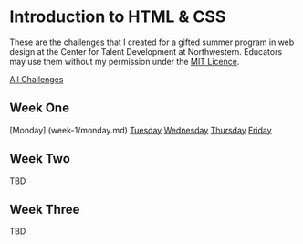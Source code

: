 # Introduction to HTML & CSS

These are the challenges that I created for a gifted summer program in web design at the Center for Talent Development at Northwestern. Educators may use them without my permission under the [MIT Licence](LICENSE).

[All Challenges](challenge_index.md)

## Week One

[Monday] (week-1/monday.md) [Tuesday](week-1/tuesday.md) [Wednesday](week-1/wednesday.md) [Thursday](week-1/thursday.md) [Friday](week-1/friday.md)

## Week Two

TBD

## Week Three

TBD
